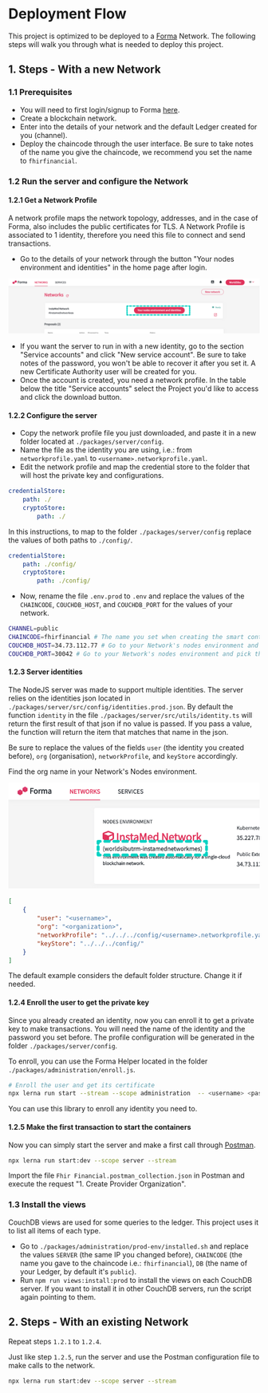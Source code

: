 # Deployment Flow

This project is optimized to be deployed to a [Forma](https://worldsibu.tech/forma) Network. The following steps will walk you through what is needed to deploy this project.

## 1. Steps - With a new Network

### 1.1 Prerequisites

* You will need to first login/signup to Forma [here](https://forma.worldsibu.com).
* Create a blockchain network.
* Enter into the details of your network and the default Ledger created for you (channel).
* Deploy the chaincode through the user interface. Be sure to take notes of the name you give the chaincode, we recommend you set the name to `fhirfinancial`.

### 1.2 Run the server and configure the Network

#### 1.2.1 Get a Network Profile

A network profile maps the network topology, addresses, and in the case of Forma, also includes the public certificates for TLS. A Network Profile is associated to 1 identity, therefore you need this file to connect and send transactions.

* Go to the details of your network through the button "Your nodes environment and identities" in the home page after login.

![Nodes Environment](images/nodesenvironment.png?raw=true "Nodes Environment")

* If you want the server to run in with a new identity, go to the section "Service accounts" and click "New service account". Be sure to take notes of the password, you won't be able to recover it after you set it. A new Certificate Authority user will be created for you.
* Once the account is created, you need a network profile. In the table below the title "Service accounts" select the Project you'd like to access and click the download button.

#### 1.2.2 Configure the server

* Copy the network profile file you just downloaded, and paste it in a new folder located at `./packages/server/config`.
* Name the file as the identity you are using, i.e.: from `networkprofile.yaml` to `<username>.networkprofile.yaml`.
* Edit the network profile and map the credential store to the folder that will host the private key and configurations.

```yaml
credentialStore:
    path: ./
    cryptoStore:
        path: ./
```

In this instructions, to map to the folder `./packages/server/config` replace the values of both paths to `./config/`.

```yaml
credentialStore:
    path: ./config/
    cryptoStore:
        path: ./config/
```

* Now, rename the file `.env.prod` to `.env` and replace the values of the `CHAINCODE`, `COUCHDB_HOST`, and `COUCHDB_PORT` for the values of your network.

```bash
CHANNEL=public
CHAINCODE=fhirfinancial # The name you set when creating the smart contract
COUCHDB_HOST=34.73.112.77 # Go to your Network's nodes environment and pick the IP in the section "Public External Cluster Address"
COUCHDB_PORT=30042 # Go to your Network's nodes environment and pick the port by clicking "Details" in the tile for the "worldstate-peer1"
```

#### 1.2.3 Server identities

The NodeJS server was made to support multiple identities. The server relies on the identities json located in `./packages/server/src/config/identities.prod.json`. By default the function `identity` in the file `./packages/server/src/utils/identity.ts` will return the first result of that json if no value is passed. If you pass a value, the function will return the item that matches that name in the json.

Be sure to replace the values of the fields `user` (the identity you created before), `org` (organisation), `networkProfile`, and `keyStore` accordingly.

Find the org name in your Network's Nodes environment.

![Organization ID](images/organizationid.png?raw=true "Organization ID")

```json
[
    {
        "user": "<username>",
        "org": "<organization>",
        "networkProfile": "../../../config/<username>.networkprofile.yaml",
        "keyStore": "../../../config/"
    }
]
```

The default example considers the default folder structure. Change it if needed.

#### 1.2.4 Enroll the user to get the private key

Since you already created an identity, now you can enroll it to get a private key to make transactions. You will need the name of the identity and the password you set before. The profile configuration will be generated in the folder `./packages/server/config`.

To enroll, you can use the Forma Helper located in the folder `./packages/administration/enroll.js`.

```bash
# Enroll the user and get its certificate
npx lerna run start --stream --scope administration  -- <username> <password> <organisation>
```

You can use this library to enroll any identity you need to.

#### 1.2.5 Make the first transaction to start the containers

Now you can simply start the server and make a first call through [Postman](https://www.getpostman.com).

```bash
npx lerna run start:dev --scope server --stream
```

Import the file `Fhir Financial.postman_collection.json` in Postman and execute the request "1. Create Provider Organization".

### 1.3 Install the views

CouchDB views are used for some queries to the ledger. This project uses it to list all items of each type.

* Go to `./packages/administration/prod-env/installed.sh` and replace the values `SERVER` (the same IP you changed before), `CHAINCODE` (the name you gave to the chaincode i.e.: `fhirfinancial`), `DB` (the name of your Ledger, by default it's `public`).
* Run `npm run views:install:prod` to install the views on each CouchDB server. If you want to install it in other CouchDB servers, run the script again pointing to them.

## 2. Steps - With an existing Network

Repeat steps `1.2.1` to `1.2.4`.

Just like step `1.2.5`, run the server and use the Postman configuration file to make calls to the network.

```bash
npx lerna run start:dev --scope server --stream
```